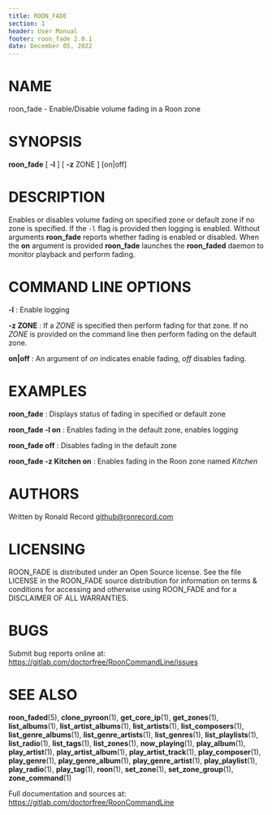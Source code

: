 ```yaml
---
title: ROON_FADE
section: 1
header: User Manual
footer: roon_fade 2.0.1
date: December 05, 2022
---
```

# NAME
roon_fade - Enable/Disable volume fading in a Roon zone

# SYNOPSIS
**roon_fade** [ **-l** ] [ **-z** ZONE ] [on|off]

# DESCRIPTION
Enables or disables volume fading on specified zone or default zone if no zone is specified. If the `-l` flag is provided then logging is enabled. Without arguments **roon_fade** reports whether fading is enabled or disabled. When the **on** argument is provided **roon_fade** launches the **roon_faded** daemon to monitor playback and perform fading.

# COMMAND LINE OPTIONS
**-l**
: Enable logging

**-z ZONE**
: If a *ZONE* is specified then perform fading for that zone. If no *ZONE* is provided on the command line then perform fading on the default zone.

**on|off**
: An argument of *on* indicates enable fading, *off* disables fading.

# EXAMPLES
**roon_fade**
: Displays status of fading in specified or default zone

**roon_fade -l on**
: Enables fading in the default zone, enables logging

**roon_fade off**
: Disables fading in the default zone

**roon_fade -z Kitchen on**
: Enables fading in the Roon zone named *Kitchen*

# AUTHORS
Written by Ronald Record github@ronrecord.com

# LICENSING
ROON_FADE is distributed under an Open Source license.
See the file LICENSE in the ROON_FADE source distribution
for information on terms &amp; conditions for accessing and
otherwise using ROON_FADE and for a DISCLAIMER OF ALL WARRANTIES.

# BUGS
Submit bug reports online at: https://gitlab.com/doctorfree/RoonCommandLine/issues

# SEE ALSO
**roon_faded**(5), **clone_pyroon**(1), **get_core_ip**(1), **get_zones**(1), **list_albums**(1), **list_artist_albums**(1), **list_artists**(1), **list_composers**(1), **list_genre_albums**(1), **list_genre_artists**(1), **list_genres**(1), **list_playlists**(1), **list_radio**(1), **list_tags**(1), **list_zones**(1), **now_playing**(1), **play_album**(1), **play_artist**(1), **play_artist_album**(1), **play_artist_track**(1), **play_composer**(1), **play_genre**(1), **play_genre_album**(1), **play_genre_artist**(1), **play_playlist**(1), **play_radio**(1), **play_tag**(1), **roon**(1), **set_zone**(1), **set_zone_group**(1), **zone_command**(1)

Full documentation and sources at: https://gitlab.com/doctorfree/RoonCommandLine

